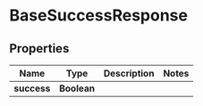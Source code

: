 

# BaseSuccessResponse


## Properties

| Name | Type | Description | Notes |
|------------ | ------------- | ------------- | -------------|
|**success** | **Boolean** |  |  |



